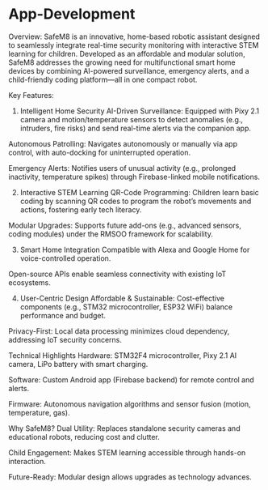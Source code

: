 # App-Development
Overview:
SafeM8 is an innovative, home-based robotic assistant designed to seamlessly integrate real-time security monitoring with interactive STEM learning for children. Developed as an affordable and modular solution, SafeM8 addresses the growing need for multifunctional smart home devices by combining AI-powered surveillance, emergency alerts, and a child-friendly coding platform—all in one compact robot.

Key Features:
1. Intelligent Home Security
AI-Driven Surveillance: Equipped with Pixy 2.1 camera and motion/temperature sensors to detect anomalies (e.g., intruders, fire risks) and send real-time alerts via the companion app.

Autonomous Patrolling: Navigates autonomously or manually via app control, with auto-docking for uninterrupted operation.

Emergency Alerts: Notifies users of unusual activity (e.g., prolonged inactivity, temperature spikes) through Firebase-linked mobile notifications.

2. Interactive STEM Learning
QR-Code Programming: Children learn basic coding by scanning QR codes to program the robot’s movements and actions, fostering early tech literacy.

Modular Upgrades: Supports future add-ons (e.g., advanced sensors, coding modules) under the RMSOO framework for scalability.

3. Smart Home Integration
Compatible with Alexa and Google Home for voice-controlled operation.

Open-source APIs enable seamless connectivity with existing IoT ecosystems.

4. User-Centric Design
Affordable & Sustainable: Cost-effective components (e.g., STM32 microcontroller, ESP32 WiFi) balance performance and budget.

Privacy-First: Local data processing minimizes cloud dependency, addressing IoT security concerns.

Technical Highlights
Hardware: STM32F4 microcontroller, Pixy 2.1 AI camera, LiPo battery with smart charging.

Software: Custom Android app (Firebase backend) for remote control and alerts.

Firmware: Autonomous navigation algorithms and sensor fusion (motion, temperature, gas).

Why SafeM8?
Dual Utility: Replaces standalone security cameras and educational robots, reducing cost and clutter.

Child Engagement: Makes STEM learning accessible through hands-on interaction.

Future-Ready: Modular design allows upgrades as technology advances.
